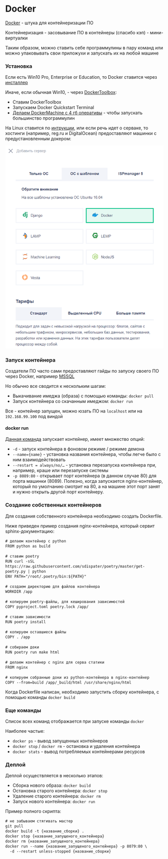 # Docker



[Docker](https://www.docker.com/) - штука для контейнеризации ПО

Контейнеризация - засовывание ПО в контейнеры \(спасибо кэп\) - мини-виртуалки

Таким образом, можно ставить себе программулины в пару команд или можно упаковывать свои приложухи и запускать их на любой машине

### Установка

Если есть Win10 Pro, Enterprise or Education, то Docker ставится через [инсталлер](https://docs.docker.com/docker-for-windows/install/)

Иначе, если обычная Win10, - через [DockerToolbox](https://docs.docker.com/toolbox/toolbox_install_windows/):

* Ставим DockerToolbox
* Запускаем Docker Quickstart Terminal
* [Делаем DockerMachine с 4 гб оперативы](https://github.com/crops/docker-win-mac-docs/wiki/Windows-Instructions-%28Docker-Toolbox%29) - чтобы запускать большинство программулин

На Linux ставится по [интрукции](https://docs.docker.com/install/linux/docker-ce/ubuntu/), или если речь идет о серваке, то хостинги \(например, reg.ru и DigitalOcean\) предоставляют машинки с предустановленным докером:

![reg.ru](.gitbook/assets/image%20%282%29.png)

### Запуск контейнера

Создатели ПО часто сами предоставляют гайды по запуску своего ПО через Docker, например [MSSQL](https://docs.microsoft.com/ru-ru/sql/linux/quickstart-install-connect-docker?view=sql-server-2017)

Но обычно все сводится к нескольким шагам:

* Выкачивание имеджа \(образа\) с помощью команды: `docker pull`
* Запуск контейнера со скачанным имеджом: `docker run`

Все - контейнер запущен, можно юзать ПО на `localhost` или на `192.168.99.100` под виндой

#### docker run

[Данная команда](https://docs.docker.com/engine/reference/run/) запускает контейнер, имеет множество опций:

* `-d` - запуск контейнера в фоновом режиме / режиме демона
* `--name={name}` - установка названия контейнера, чтобы легче было с ним взаимодействовать
* `--restart = always/no/…` - установка перезапуска контейнера при, например, краше или перезапуске системы
* `-p 8089:80` - открывает порт контейнера \(в данном случае 80\) для порта машинки \(8089\). Полезно, когда запускается nginx-контейнер, который по умолчанию смотрит на 80, а на машине этот порт занят и нужно открыть другой порт контейнеру.

### Создание собственных контейнеров

Для создания собственного контейнера необходимо создать Dockerfile. 

Ниже приведен пример создания nginx-контейнера, который сервит sphinx-документацию:

```text
# делаем контейнер с python
FROM python as build

# ставим poetry
RUN curl -sSL https://raw.githubusercontent.com/sdispater/poetry/master/get-poetry.py | python
ENV PATH="/root/.poetry/bin:${PATH}"

# создаем директорию для файлов контейнера
WORKDIR /app

# копируем poetry-файлы, для кеширования зависимостей
COPY pyproject.toml poetry.lock /app/

# ставим зависимости
RUN poetry install

# копируем оставшиеся файлы
COPY . /app

# собираем доки
RUN poetry run make html

# делаем контейнер с nginx для серва статики
FROM nginx

# копируем собранные доки из python-контейнера в nginx-контейнер
COPY --from=build /app/_build/html /usr/share/nginx/html
```

Когда Dockerfile написан, необходимо запустить сборку контейнера, с помощью команды `docker build`

### Еще команды

Список всех команд отображается при запуске команды `docker`

Наиболее частые:

* `docker ps` - вывод запущенных контейнеров
* `docker stop` / `docker rm` - остановка и удаления контейнера
* `docker stats` - вывод потребляемых контейнерами ресурсов

### Деплой 

Деплой осуществляется в несколько этапов:

* Сборка нового образа: `docker build`
* Остановка старого контейнера: `docker stop`
* Удаление старого контейнера: `docker rm`
* Запуск нового контейнера: `docker run`

Пример полного скрипта:

```text
# не забываем стягивать мастер
git pull
docker build -t {название_сборки} .
docker stop {название_запущеного_контейнера}
docker rm {название_запущеного_контейнера}
docker run --name {название_запущеного_контейнера} -p 8079:80 \
  -d --restart unless-stopped {название_сборки}
```



